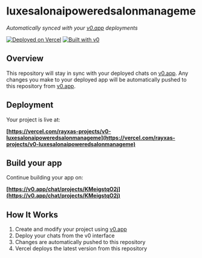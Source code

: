 # luxesalonaipoweredsalonmanageme

*Automatically synced with your [v0.app](https://v0.app) deployments*

[![Deployed on Vercel](https://img.shields.io/badge/Deployed%20on-Vercel-black?style=for-the-badge&logo=vercel)](https://vercel.com/rayxas-projects/v0-luxesalonaipoweredsalonmanageme)
[![Built with v0](https://img.shields.io/badge/Built%20with-v0.app-black?style=for-the-badge)](https://v0.app/chat/projects/KMeigstqO2j)

## Overview

This repository will stay in sync with your deployed chats on [v0.app](https://v0.app).
Any changes you make to your deployed app will be automatically pushed to this repository from [v0.app](https://v0.app).

## Deployment

Your project is live at:

**[https://vercel.com/rayxas-projects/v0-luxesalonaipoweredsalonmanageme](https://vercel.com/rayxas-projects/v0-luxesalonaipoweredsalonmanageme)**

## Build your app

Continue building your app on:

**[https://v0.app/chat/projects/KMeigstqO2j](https://v0.app/chat/projects/KMeigstqO2j)**

## How It Works

1. Create and modify your project using [v0.app](https://v0.app)
2. Deploy your chats from the v0 interface
3. Changes are automatically pushed to this repository
4. Vercel deploys the latest version from this repository

